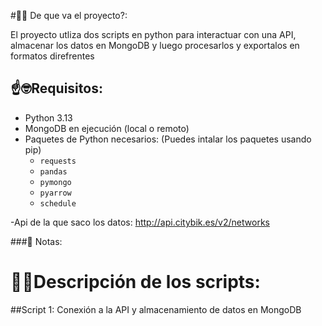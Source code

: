 #📝🤔 De que va el proyecto?:

El proyecto utliza dos scripts en python para interactuar con una API, almacenar los datos en MongoDB y luego procesarlos y exportalos en formatos direfrentes

## ☝🤓Requisitos:
- Python 3.13 
- MongoDB en ejecución (local o remoto)
- Paquetes de Python necesarios: (Puedes intalar los paquetes usando pip)
  - `requests`
  - `pandas`
  - `pymongo`
  - `pyarrow`
  - `schedule`
    
 -Api de la que saco los datos: http://api.citybik.es/v2/networks

###📃 Notas:

# 👨‍💻Descripción de los scripts:
##Script 1: Conexión a la API y almacenamiento de datos en MongoDB

